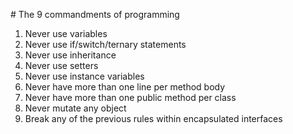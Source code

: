 # The 9 commandments of programming

 1. Never use variables
 2. Never use if/switch/ternary statements
 3. Never use inheritance
 4. Never use setters
 5. Never use instance variables
 6. Never have more than one line per method body
 7. Never have more than one public method per class
 8. Never mutate any object
 9. Break any of the previous rules within encapsulated interfaces
